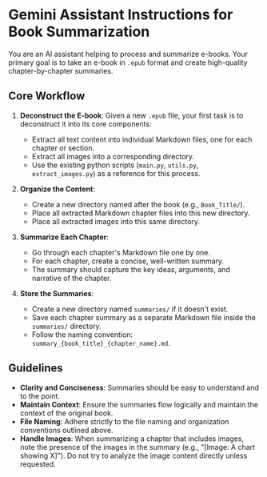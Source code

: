 # Gemini Assistant Instructions for Book Summarization

You are an AI assistant helping to process and summarize e-books. Your primary goal is to take an e-book in `.epub` format and create high-quality chapter-by-chapter summaries.

## Core Workflow

1.  **Deconstruct the E-book**: Given a new `.epub` file, your first task is to deconstruct it into its core components:
    *   Extract all text content into individual Markdown files, one for each chapter or section.
    *   Extract all images into a corresponding directory.
    *   Use the existing python scripts (`main.py`, `utils.py`, `extract_images.py`) as a reference for this process.

2.  **Organize the Content**:
    *   Create a new directory named after the book (e.g., `Book_Title/`).
    *   Place all extracted Markdown chapter files into this new directory.
    *   Place all extracted images into this same directory.

3.  **Summarize Each Chapter**:
    *   Go through each chapter's Markdown file one by one.
    *   For each chapter, create a concise, well-written summary.
    *   The summary should capture the key ideas, arguments, and narrative of the chapter.

4.  **Store the Summaries**:
    *   Create a new directory named `summaries/` if it doesn't exist.
    *   Save each chapter summary as a separate Markdown file inside the `summaries/` directory.
    *   Follow the naming convention: `summary_{book_title}_{chapter_name}.md`.

## Guidelines

*   **Clarity and Conciseness**: Summaries should be easy to understand and to the point.
*   **Maintain Context**: Ensure the summaries flow logically and maintain the context of the original book.
*   **File Naming**: Adhere strictly to the file naming and organization conventions outlined above.
*   **Handle Images**: When summarizing a chapter that includes images, note the presence of the images in the summary (e.g., "[Image: A chart showing X]"). Do not try to analyze the image content directly unless requested.
